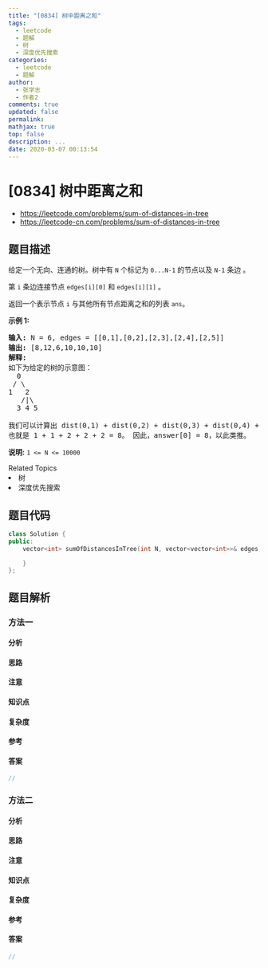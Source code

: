 ```yaml
---
title: "[0834] 树中距离之和"
tags:
  - leetcode
  - 题解
  - 树
  - 深度优先搜索
categories:
  - leetcode
  - 题解
author:
  - 张学志
  - 作者2
comments: true
updated: false
permalink:
mathjax: true
top: false
description: ...
date: 2020-03-07 00:13:54
---
```



# [0834] 树中距离之和
* https://leetcode.com/problems/sum-of-distances-in-tree
* https://leetcode-cn.com/problems/sum-of-distances-in-tree


## 题目描述

<p>给定一个无向、连通的树。树中有 <code>N</code> 个标记为 <code>0...N-1</code> 的节点以及 <code>N-1</code>&nbsp;条边&nbsp;。</p>

<p>第 <code>i</code> 条边连接节点&nbsp;<code>edges[i][0]</code> 和 <code>edges[i][1]</code>&nbsp;。</p>

<p>返回一个表示节点 <code>i</code> 与其他所有节点距离之和的列表 <code>ans</code>。</p>

<p><strong>示例 1:</strong></p>

<pre>
<strong>输入: </strong>N = 6, edges = [[0,1],[0,2],[2,3],[2,4],[2,5]]
<strong>输出: </strong>[8,12,6,10,10,10]
<strong>解释: </strong>
如下为给定的树的示意图：
  0
 / \
1   2
   /|\
  3 4 5

我们可以计算出 dist(0,1) + dist(0,2) + dist(0,3) + dist(0,4) + dist(0,5) 
也就是 1 + 1 + 2 + 2 + 2 = 8。 因此，answer[0] = 8，以此类推。
</pre>

<p><strong>说明:</strong>&nbsp;<code>1 &lt;= N &lt;= 10000</code></p>
<div><div>Related Topics</div><div><li>树</li><li>深度优先搜索</li></div></div>


## 题目代码

```cpp
class Solution {
public:
    vector<int> sumOfDistancesInTree(int N, vector<vector<int>>& edges) {

    }
};
```


## 题目解析


### 方法一

#### 分析

#### 思路

#### 注意

#### 知识点

#### 复杂度

#### 参考

#### 答案

```cpp
//
```


### 方法二

#### 分析

#### 思路

#### 注意

#### 知识点

#### 复杂度

#### 参考

#### 答案

```cpp
//
```



